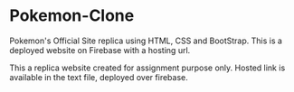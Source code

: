 # Pokemon-Clone
Pokemon's Official Site replica using HTML, CSS and BootStrap. This is a deployed website on Firebase with a hosting url.

This a replica website created for assignment purpose only. Hosted link is available in the text file, deployed over firebase.
